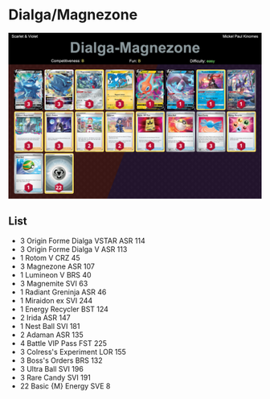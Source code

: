# Dialga/Magnezone

![decklist](../../!Images/Standard/4BST-SVI/Dialga-Magnezone.png)

## List
* 3 Origin Forme Dialga VSTAR ASR 114
* 3 Origin Forme Dialga V ASR 113
* 1 Rotom V CRZ 45
* 3 Magnezone ASR 107
* 1 Lumineon V BRS 40
* 3 Magnemite SVI 63
* 1 Radiant Greninja ASR 46
* 1 Miraidon ex SVI 244
* 1 Energy Recycler BST 124
* 2 Irida ASR 147
* 1 Nest Ball SVI 181
* 2 Adaman ASR 135
* 4 Battle VIP Pass FST 225
* 3 Colress's Experiment LOR 155
* 3 Boss's Orders BRS 132
* 3 Ultra Ball SVI 196
* 3 Rare Candy SVI 191
* 22 Basic {M} Energy SVE 8
